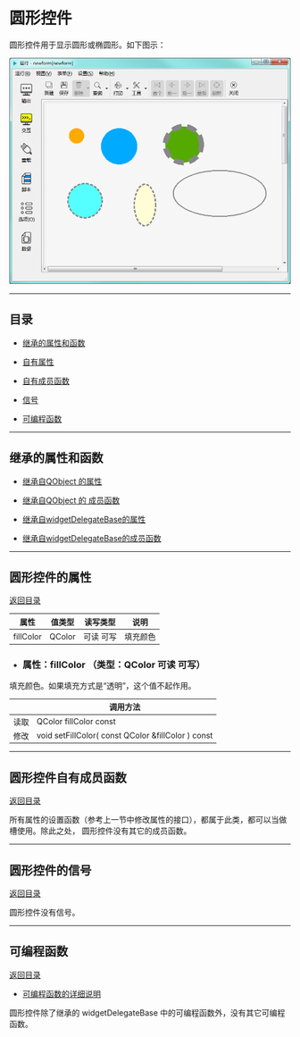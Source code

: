 # 圆形控件

圆形控件用于显示圆形或椭圆形。如下图示：

![example](2-20-01.png)

---

<h2 id="category">目录</h2>

- [继承的属性和函数](#继承的属性和函数)

- [自有属性](#圆形控件的自有属性)

- [自有成员函数](#圆形控件自有成员函数)

- [信号](#圆形控件的信号)

- [可编程函数](#可编程函数)

---

## 继承的属性和函数

- [继承自QObject 的属性](2-1-qobject?id=属性)

- [继承自QObject 的 成员函数](2-1-qobject?id=成员函数)

- [继承自widgetDelegateBase的属性](2-2-base?id=属性)

- [继承自widgetDelegateBase的成员函数](2-2-base?id=成员函数)

---

## 圆形控件的属性

[返回目录](#category)

|属性|值类型|读写类型|说明|
| - | - | - | - |
|fillColor|QColor|可读 可写|填充颜色|

- ### 属性：fillColor （类型：QColor 可读 可写）

填充颜色。如果填充方式是“透明”，这个值不起作用。

| |调用方法|
| - | - |
|读取|QColor fillColor const|
|修改|void setFillColor( const QColor &fillColor ) const|

---

## 圆形控件自有成员函数

[返回目录](#category)

所有属性的设置函数（参考上一节中修改属性的接口），都属于此类，都可以当做槽使用。除此之处， 圆形控件没有其它的成员函数。 

---

## 圆形控件的信号

[返回目录](#category)

圆形控件没有信号。

---

## 可编程函数

[返回目录](#category)

- [可编程函数的详细说明](1-4-openscript?id=控件的可编程函数)

圆形控件除了继承的 widgetDelegateBase 中的可编程函数外，没有其它可编程函数。

